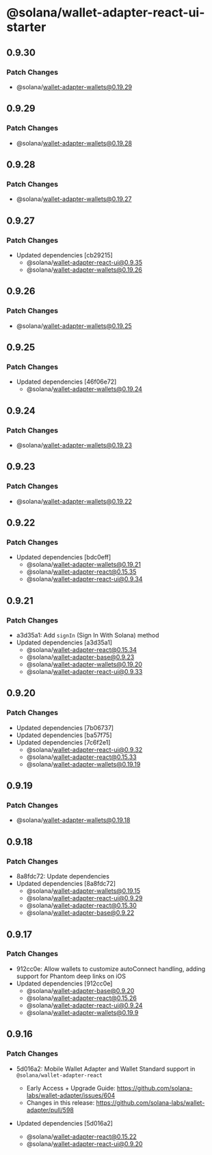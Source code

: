 # @solana/wallet-adapter-react-ui-starter

## 0.9.30

### Patch Changes

-   @solana/wallet-adapter-wallets@0.19.29

## 0.9.29

### Patch Changes

-   @solana/wallet-adapter-wallets@0.19.28

## 0.9.28

### Patch Changes

-   @solana/wallet-adapter-wallets@0.19.27

## 0.9.27

### Patch Changes

-   Updated dependencies [cb29215]
    -   @solana/wallet-adapter-react-ui@0.9.35
    -   @solana/wallet-adapter-wallets@0.19.26

## 0.9.26

### Patch Changes

-   @solana/wallet-adapter-wallets@0.19.25

## 0.9.25

### Patch Changes

-   Updated dependencies [46f06e72]
    -   @solana/wallet-adapter-wallets@0.19.24

## 0.9.24

### Patch Changes

-   @solana/wallet-adapter-wallets@0.19.23

## 0.9.23

### Patch Changes

-   @solana/wallet-adapter-wallets@0.19.22

## 0.9.22

### Patch Changes

-   Updated dependencies [bdc0eff]
    -   @solana/wallet-adapter-wallets@0.19.21
    -   @solana/wallet-adapter-react@0.15.35
    -   @solana/wallet-adapter-react-ui@0.9.34

## 0.9.21

### Patch Changes

-   a3d35a1: Add `signIn` (Sign In With Solana) method
-   Updated dependencies [a3d35a1]
    -   @solana/wallet-adapter-react@0.15.34
    -   @solana/wallet-adapter-base@0.9.23
    -   @solana/wallet-adapter-wallets@0.19.20
    -   @solana/wallet-adapter-react-ui@0.9.33

## 0.9.20

### Patch Changes

-   Updated dependencies [7b06737]
-   Updated dependencies [ba57f75]
-   Updated dependencies [7c6f2e1]
    -   @solana/wallet-adapter-react-ui@0.9.32
    -   @solana/wallet-adapter-react@0.15.33
    -   @solana/wallet-adapter-wallets@0.19.19

## 0.9.19

### Patch Changes

-   @solana/wallet-adapter-wallets@0.19.18

## 0.9.18

### Patch Changes

-   8a8fdc72: Update dependencies
-   Updated dependencies [8a8fdc72]
    -   @solana/wallet-adapter-wallets@0.19.15
    -   @solana/wallet-adapter-react-ui@0.9.29
    -   @solana/wallet-adapter-react@0.15.30
    -   @solana/wallet-adapter-base@0.9.22

## 0.9.17

### Patch Changes

-   912cc0e: Allow wallets to customize autoConnect handling, adding support for Phantom deep links on iOS
-   Updated dependencies [912cc0e]
    -   @solana/wallet-adapter-base@0.9.20
    -   @solana/wallet-adapter-react@0.15.26
    -   @solana/wallet-adapter-react-ui@0.9.24
    -   @solana/wallet-adapter-wallets@0.19.9

## 0.9.16

### Patch Changes

-   5d016a2: Mobile Wallet Adapter and Wallet Standard support in `@solana/wallet-adapter-react`

    -   Early Access + Upgrade Guide: https://github.com/solana-labs/wallet-adapter/issues/604
    -   Changes in this release: https://github.com/solana-labs/wallet-adapter/pull/598

-   Updated dependencies [5d016a2]
    -   @solana/wallet-adapter-react@0.15.22
    -   @solana/wallet-adapter-react-ui@0.9.20

